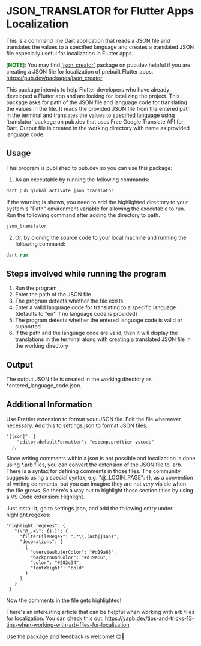 # JSON_TRANSLATOR for Flutter Apps Localization

This is a command line Dart application that reads a JSON file and translates the values to
a specified language and creates a translated JSON file especially useful for localization
in Flutter apps.

[<span style="color: green">**NOTE**</span>]: You may find ['json_creator'](https://pub.dev/packages/json_creator)
package on pub.dev helpful if you are creating a JSON file for localization of prebuilt Flutter apps.
https://pub.dev/packages/json_creator

This package intends to help Flutter developers who have already developed a Flutter app and
are looking for localizing the project. This package asks for path of the JSON file and
language code for translating the values in the file. It reads the provided JSON file from
the entered path in the terminal and translates the values to specified language using
'translator' package on pub.dev that uses Free Google Translate API for Dart. Output file is
created in the working directory with name as provided language code.

## Usage

This program is published to pub.dev so you can use this package:

1. As an executable by running the following commands:

```ps
dart pub global activate json_translator
```

If the warning is shown, you need to add the highlighted directory to your system's "Path"
environment variable for allowing the executable to run. Run the following command after adding
the directory to path.

```ps
json_translator
```

2. Or, by cloning the source code to your local machine and running the following command:

```ps
dart run
```

## Steps involved while running the program

1. Run the program
2. Enter the path of the JSON file
3. The program detects whether the file exists
4. Enter a valid language code for translating to a specific language (defaults to "en" if
   no language code is provided)
5. The program detects whether the entered language code is valid or supported
6. If the path and the language code are valid, then it will display the translations in the
   terminal along with creating a translated JSON file in the working directory

## Output

The output JSON file is created in the working directory as \*entered_language_code.json.

## Additional Information

Use Prettier extension to format your JSON file. Edit the file whereever necessary. Add this
to settings.json to format JSON files:

```console
"[json]": {
    "editor.defaultFormatter": "esbenp.prettier-vscode"
  },
```

Since writing comments within a json is not possible and localization is done using \*.arb files,
you can convert the extension of the JSON file to .arb. There is a syntax for defining comments in
those files. The community suggests using a special syntax, e.g. "@\_LOGIN_PAGE": {}, as a convention
of writing comments, but you can imagine they are not very visible when the file grows. So there's a
way out to highlight those section titles by using a VS Code extension: Highlight.

Just install it, go to settings.json, and add the following entry under highlight.regexes:

```console
"highlight.regexes": {
   "(\"@_.+\": {},)": {
     "filterFileRegex": ".*\\.(arb|json)",
     "decorations": [
       {
         "overviewRulerColor": "#d19a66",
         "backgroundColor": "#d19a66",
         "color": "#282c34",
         "fontWeight": "bold"
       }
     ]
   }
 }
```

Now the comments in the file gets highlighted!

There's an interesting article that can be helpful when working with arb files for localization. You
can check this out:
https://yapb.dev/tips-and-tricks-13-tips-when-working-with-arb-files-for-localization

Use the package and feedback is welcome! :blush::sparkling_heart:
